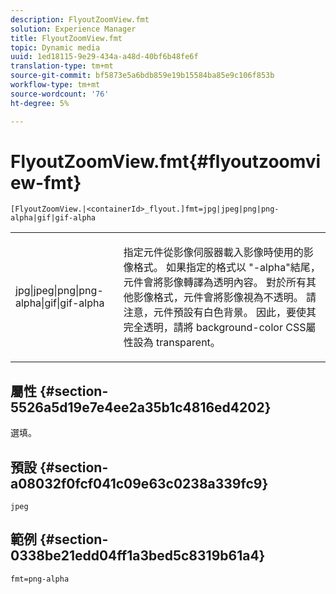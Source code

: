 ```yaml
---
description: FlyoutZoomView.fmt
solution: Experience Manager
title: FlyoutZoomView.fmt
topic: Dynamic media
uuid: 1ed18115-9e29-434a-a48d-40bf6b48fe6f
translation-type: tm+mt
source-git-commit: bf5873e5a6bdb859e19b15584ba85e9c106f853b
workflow-type: tm+mt
source-wordcount: '76'
ht-degree: 5%

---
```



# FlyoutZoomView.fmt{#flyoutzoomview-fmt}

`[FlyoutZoomView.|<containerId>_flyout.]fmt=jpg|jpeg|png|png-alpha|gif|gif-alpha`

<table id="table_12B0B59D83BC40FCB957F41B331A1EF9"> 
 <tbody> 
  <tr> 
   <td colname="col1"> <p><span class="codeph"> jpg|jpeg|png|png-alpha|gif|gif-alpha</span> </p> </td> 
   <td colname="col2"> <p> 指定元件從影像伺服器載入影像時使用的影像格式。 如果指定的格式以<span class="codeph"> "-alpha"</span>結尾，元件會將影像轉譯為透明內容。 對於所有其他影像格式，元件會將影像視為不透明。 請注意，元件預設有白色背景。 因此，要使其完全透明，請將<span class="codeph"> background-color</span> CSS屬性設為<span class="codeph"> transparent</span>。 </p> </td> 
  </tr> 
 </tbody> 
</table>

## 屬性 {#section-5526a5d19e7e4ee2a35b1c4816ed4202}

選填。

## 預設 {#section-a08032f0fcf041c09e63c0238a339fc9}

`jpeg`

## 範例 {#section-0338be21edd04ff1a3bed5c8319b61a4}

`fmt=png-alpha`
